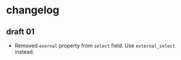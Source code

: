 # changelog

## draft 01

* Removed `exernal` property from `select` field. Use `external_select` instead.
